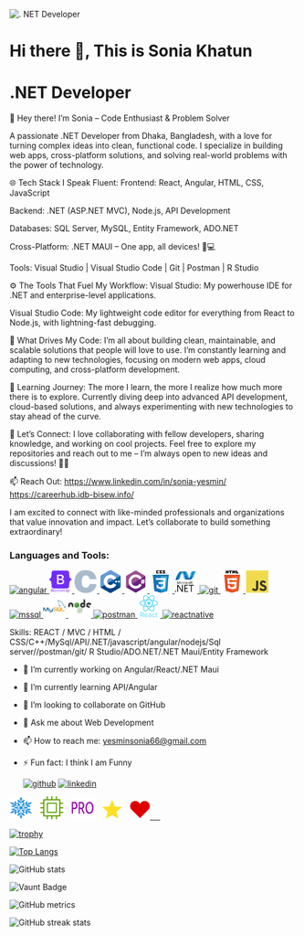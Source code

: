 ![. NET Developer](https://media.licdn.com/dms/image/v2/D4E16AQHzX3j5kf1TZA/profile-displaybackgroundimage-shrink_350_1400/profile-displaybackgroundimage-shrink_350_1400/0/1736527517850?e=1756339200&v=beta&t=lQv5PQDrglPCmn6X91lNW27JRj4SirHODdAlGjLVYfg)

# Hi there 👋, This is Sonia Khatun
# .NET Developer

🌟 Hey there! I’m Sonia – Code Enthusiast & Problem Solver

A passionate .NET Developer from Dhaka, Bangladesh, with a love for turning complex ideas into clean, functional code. I specialize in building web apps, cross-platform solutions, and solving real-world problems with the power of technology.

🌐 Tech Stack I Speak Fluent:
Frontend: React, Angular, HTML, CSS, JavaScript

Backend: .NET (ASP.NET MVC), Node.js, API Development

Databases: SQL Server, MySQL, Entity Framework, ADO.NET

Cross-Platform: .NET MAUI – One app, all devices! 📱💻

Tools: Visual Studio | Visual Studio Code | Git | Postman | R Studio

⚙️ The Tools That Fuel My Workflow:
Visual Studio: My powerhouse IDE for .NET and enterprise-level applications.

Visual Studio Code: My lightweight code editor for everything from React to Node.js, with lightning-fast debugging.

🚀 What Drives My Code:
I’m all about building clean, maintainable, and scalable solutions that people will love to use. I’m constantly learning and adapting to new technologies, focusing on modern web apps, cloud computing, and cross-platform development.

🌱 Learning Journey:
The more I learn, the more I realize how much more there is to explore. Currently diving deep into advanced API development, cloud-based solutions, and always experimenting with new technologies to stay ahead of the curve.

💬 Let’s Connect:
I love collaborating with fellow developers, sharing knowledge, and working on cool projects. Feel free to explore my repositories and reach out to me – I’m always open to new ideas and discussions! 🚀✨


📫 Reach Out:
https://www.linkedin.com/in/sonia-yesmin/
https://careerhub.idb-bisew.info/








I am excited to connect with like-minded professionals and organizations that value innovation and impact. Let’s collaborate to build something extraordinary!


<h3 align="left">Languages and Tools:</h3>
<p align="left"> <a href="https://angular.io" target="_blank" rel="noreferrer"> <img src="https://angular.io/assets/images/logos/angular/angular.svg" alt="angular" width="40" height="40"/> </a> <a href="https://getbootstrap.com" target="_blank" rel="noreferrer"> <img src="https://raw.githubusercontent.com/devicons/devicon/master/icons/bootstrap/bootstrap-plain-wordmark.svg" alt="bootstrap" width="40" height="40"/> </a> <a href="https://www.cprogramming.com/" target="_blank" rel="noreferrer"> <img src="https://raw.githubusercontent.com/devicons/devicon/master/icons/c/c-original.svg" alt="c" width="40" height="40"/> </a> <a href="https://www.w3schools.com/cpp/" target="_blank" rel="noreferrer"> <img src="https://raw.githubusercontent.com/devicons/devicon/master/icons/cplusplus/cplusplus-original.svg" alt="cplusplus" width="40" height="40"/> </a> <a href="https://www.w3schools.com/cs/" target="_blank" rel="noreferrer"> <img src="https://raw.githubusercontent.com/devicons/devicon/master/icons/csharp/csharp-original.svg" alt="csharp" width="40" height="40"/> </a> <a href="https://www.w3schools.com/css/" target="_blank" rel="noreferrer"> <img src="https://raw.githubusercontent.com/devicons/devicon/master/icons/css3/css3-original-wordmark.svg" alt="css3" width="40" height="40"/> </a> <a href="https://dotnet.microsoft.com/" target="_blank" rel="noreferrer"> <img src="https://raw.githubusercontent.com/devicons/devicon/master/icons/dot-net/dot-net-original-wordmark.svg" alt="dotnet" width="40" height="40"/> </a> <a href="https://git-scm.com/" target="_blank" rel="noreferrer"> <img src="https://www.vectorlogo.zone/logos/git-scm/git-scm-icon.svg" alt="git" width="40" height="40"/> </a> <a href="https://www.w3.org/html/" target="_blank" rel="noreferrer"> <img src="https://raw.githubusercontent.com/devicons/devicon/master/icons/html5/html5-original-wordmark.svg" alt="html5" width="40" height="40"/> </a> <a href="https://developer.mozilla.org/en-US/docs/Web/JavaScript" target="_blank" rel="noreferrer"> <img src="https://raw.githubusercontent.com/devicons/devicon/master/icons/javascript/javascript-original.svg" alt="javascript" width="40" height="40"/> </a> <a href="https://www.microsoft.com/en-us/sql-server" target="_blank" rel="noreferrer"> <img src="https://www.svgrepo.com/show/303229/microsoft-sql-server-logo.svg" alt="mssql" width="40" height="40"/> </a> <a href="https://www.mysql.com/" target="_blank" rel="noreferrer"> <img src="https://raw.githubusercontent.com/devicons/devicon/master/icons/mysql/mysql-original-wordmark.svg" alt="mysql" width="40" height="40"/> </a> <a href="https://nodejs.org" target="_blank" rel="noreferrer"> <img src="https://raw.githubusercontent.com/devicons/devicon/master/icons/nodejs/nodejs-original-wordmark.svg" alt="nodejs" width="40" height="40"/> </a> <a href="https://postman.com" target="_blank" rel="noreferrer"> <img src="https://www.vectorlogo.zone/logos/getpostman/getpostman-icon.svg" alt="postman" width="40" height="40"/> </a> <a href="https://reactjs.org/" target="_blank" rel="noreferrer"> <img src="https://raw.githubusercontent.com/devicons/devicon/master/icons/react/react-original-wordmark.svg" alt="react" width="40" height="40"/> </a> <a href="https://reactnative.dev/" target="_blank" rel="noreferrer"> <img src="https://reactnative.dev/img/header_logo.svg" alt="reactnative" width="40" height="40"/> </a> </p
![image](https://github.com/user-attachments/assets/d16ba3f2-841c-4cd2-849f-fd2b35980135)

Skills:   REACT / MVC / HTML / CSS/C++/MySql/API/.NET/javascript/angular/nodejs/Sql server//postman/git/ R Studio/ADO.NET/.NET Maui/Entity Framework

- 🔭 I’m currently working on Angular/React/.NET Maui 
- 🌱 I’m currently learning API/Angular 
- 👯 I’m looking to collaborate on GitHub 
- 💬 Ask me about Web Development 
- 📫 How to reach me: yesminsonia66@gmail.com 
- ⚡ Fun fact: I think I am Funny 

  [<img src='https://cdn.jsdelivr.net/npm/simple-icons@3.0.1/icons/github.svg' alt='github' height='20'>](https://github.com/Sonia66Hub)  [<img src='https://cdn.jsdelivr.net/npm/simple-icons@3.0.1/icons/linkedin.svg' alt='linkedin' height='20'>](https://www.linkedin.com/in/www.linkedin.com/in/sonia-yesmin/)  

<a href='https://archiveprogram.github.com/'><img src='https://raw.githubusercontent.com/acervenky/animated-github-badges/master/assets/acbadge.gif' width='40' height='40'></a> <a href='https://docs.github.com/en/developers'><img src='https://raw.githubusercontent.com/acervenky/animated-github-badges/master/assets/devbadge.gif' width='40' height='40'></a> <a href='https://github.com/pricing'><img src='https://raw.githubusercontent.com/acervenky/animated-github-badges/master/assets/pro.gif' width='40' height='40'></a> <a href='https://stars.github.com/'><img src='https://raw.githubusercontent.com/acervenky/animated-github-badges/master/assets/starbadge.gif' width='35' height='35'></a> <a href='https://docs.github.com/en/github/supporting-the-open-source-community-with-github-sponsors'><img src='https://raw.githubusercontent.com/acervenky/animated-github-badges/master/assets/sponsorbadge.gif' width='35' height='35'> 
 

[![trophy](https://github-profile-trophy.vercel.app/?username=sonia66hub)](https://github.com/ryo-ma/github-profile-trophy)

[![Top Langs](https://github-readme-stats.vercel.app/api/top-langs/?username=sonia66hub)](https://github.com/anuraghazra/github-readme-stats)

![GitHub stats](https://github-readme-stats.vercel.app/api?username=sonia66hub&show_icons=true&count_private=true)  

![Vaunt Badge](https://api.vaunt.dev/v1/github/entities/sonia66hub/contributions?format=svg&private=true)  

![GitHub metrics](https://metrics.lecoq.io/sonia66hub)  

![GitHub streak stats](https://streak-stats.demolab.com/?user=sonia66hub)  













